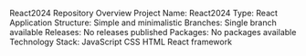 React2024 Repository Overview
Project Name: React2024
Type: React Application
Structure: Simple and minimalistic
Branches: Single branch available
Releases: No releases published
Packages: No packages available
Technology Stack:
JavaScript
CSS
HTML
React framework
